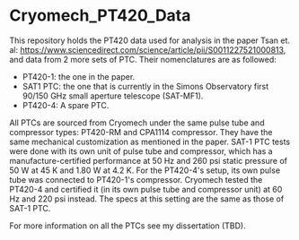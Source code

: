 # Cryomech_PT420_Data
This repository holds the PT420 data used for analysis in the paper Tsan et. al: https://www.sciencedirect.com/science/article/pii/S0011227521000813, and data from 2 more sets of PTC. Their nomenclatures are as followed:
- PT420-1: the one in the paper.
- SAT1 PTC: the one that is currently in the Simons Observatory first 90/150 GHz small aperture telescope (SAT-MF1).
- PT420-4: A spare PTC.

All PTCs are sourced from Cryomech under the same pulse tube and compressor types: PT420-RM and CPA1114 compressor. They have the same mechanical customization as mentioned in the paper. SAT-1 PTC tests were done with its own unit of pulse tube and compressor, which has a manufacture-certified performance at 50 Hz and 260 psi static pressure of 50 W at 45 K and 1.80 W at 4.2 K. For the PT420-4's setup, its own pulse tube was connected to PT420-1's compressor. Cryomech tested the PT420-4 and certified it (in its own pulse tube and compressor unit) at 60 Hz and 220 psi instead. The specs at this setting are the same as those of SAT-1 PTC. 

For more information on all the PTCs see my dissertation (TBD).
